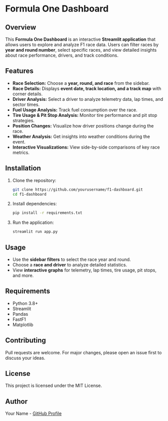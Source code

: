 # Formula One Dashboard

## Overview
This **Formula One Dashboard** is an interactive **Streamlit application** that allows users to explore and analyze F1 race data. Users can filter races by **year and round number**, select specific races, and view detailed insights about race performance, drivers, and track conditions.

## Features
- **Race Selection:** Choose a **year, round, and race** from the sidebar.
- **Race Details:** Displays **event date, track location, and a track map** with corner details.
- **Driver Analysis:** Select a driver to analyze telemetry data, lap times, and sector times.
- **Fuel Usage Analysis:** Track fuel consumption over the race.
- **Tire Usage & Pit Stop Analysis:** Monitor tire performance and pit stop strategies.
- **Position Changes:** Visualize how driver positions change during the race.
- **Weather Analysis:** Get insights into weather conditions during the event.
- **Interactive Visualizations:** View side-by-side comparisons of key race metrics.

## Installation
1. Clone the repository:
   ```sh
   git clone https://github.com/yourusername/f1-dashboard.git
   cd f1-dashboard
   ```

2. Install dependencies:
   ```sh
   pip install -r requirements.txt
   ```

3. Run the application:
   ```sh
   streamlit run app.py
   ```

## Usage
- Use the **sidebar filters** to select the race year and round.
- Choose a **race and driver** to analyze detailed statistics.
- View **interactive graphs** for telemetry, lap times, tire usage, pit stops, and more.

## Requirements
- Python 3.8+
- Streamlit
- Pandas
- FastF1
- Matplotlib

## Contributing
Pull requests are welcome. For major changes, please open an issue first to discuss your ideas.

## License
This project is licensed under the MIT License.

## Author
Your Name - [GitHub Profile](https://github.com/yourusername)

